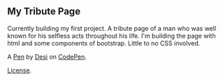 My Tribute Page
---------------
Currently building my first project. A tribute page of a man who was well known for his selfless acts throughout his life. I'm building the page with html and some components of bootstrap. Little to no CSS involved. 

A [Pen](https://codepen.io/dsteib11/pen/wPZyYX) by [Desi](https://codepen.io/dsteib11) on [CodePen](https://codepen.io).

[License](https://codepen.io/dsteib11/pen/wPZyYX/license).